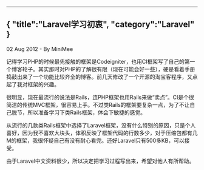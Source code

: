 -----
{
    "title":"Laravel学习初衷",
    "category":"Laravel"
}
-----

<p class="meta">02 Aug 2012 - By MiniMee</p>

<p>记得学习PHP的时候最先接触的框架是Codeigniter，也用CI框架写了自己的第一个博客轮子。其实那时对PHP的了解很有限（现在可能会好一些），硬是看着手册捣鼓出来了一个功能比较齐全的博客。前几天修改了一个开源的淘宝客程序，又点起了我对框架的兴趣。</p>
<p>很明显，现在最流行的说法是Rails，连PHP框架也用Rails来做“卖点”。CI是个很简洁的传统MVC框架，很容易上手。不过类Rails的框架要复杂一点，为了不让自己脱节，所以准备学习下类Rails框架，体会下敏捷的感觉。</p>
<p>从流行的几款类Rails框架中选择了Laravel框架，没有什么特别的原因，只是个人喜好，因为我不喜欢大块头，体积反映了框架代码的行数多少，对于压缩包都有几M的框架，我很怀疑自己有没有耐心看完。还好Laravel只有500多KB，可以接受。</p>
<p>由于Laravel中文资料很少，所以决定把学习过程写出来，希望对他人有所帮助。</p>
